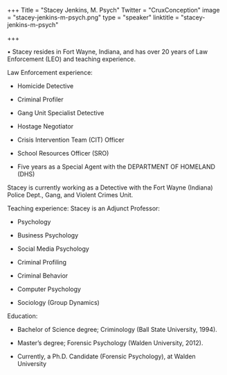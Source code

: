 +++
Title = "Stacey Jenkins, M. Psych"
Twitter = "CruxConception"
image = "stacey-jenkins-m-psych.png"
type = "speaker"
linktitle = "stacey-jenkins-m-psych"

+++

• Stacey resides in Fort Wayne, Indiana, and has over 20 years of Law Enforcement (LEO) and teaching experience.

Law Enforcement experience:

* Homicide Detective

* Criminal Profiler

* Gang Unit Specialist Detective

* Hostage Negotiator

* Crisis Intervention Team (CIT) Officer

* School Resources Officer (SRO)

* Five years as a Special Agent with the DEPARTMENT OF HOMELAND (DHS)

Stacey is currently working as a Detective with the Fort Wayne (Indiana) Police Dept., Gang, and Violent Crimes Unit.  

Teaching experience:
Stacey is an Adjunct Professor:

* Psychology

* Business Psychology

* Social Media Psychology

* Criminal Profiling

* Criminal Behavior

* Computer Psychology

* Sociology (Group Dynamics)

Education:

* Bachelor of Science degree; Criminology (Ball State University, 1994).

* Master’s degree; Forensic Psychology (Walden University, 2012).

* Currently, a Ph.D. Candidate (Forensic Psychology), at Walden University

